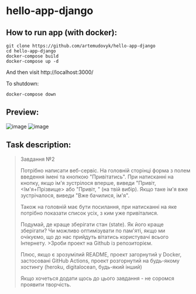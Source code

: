 # hello-app-django

## How to run app (with docker):
```
git clone https://github.com/artemudovyk/hello-app-django
cd hello-app-django
docker-compose build
docker-compose up -d
```
And then visit http://localhost:3000/


To shutdown:
```
docker-compose down
```

## Preview:

![image](https://user-images.githubusercontent.com/58283675/148697676-7b13f5a3-bd5d-4e1b-ace0-6a6a13585c94.png)
![image](https://user-images.githubusercontent.com/58283675/148697662-2a115351-ef62-4434-bd45-f0211fc4a2dd.png)


## Task description:
>Завдання №2
>
>Потрібно написати веб-сервіс. На головній сторінці форма з полем введення імені та кнопкою "Привітатись". При натисканні на кнопку, якщо ім'я зустрілося вперше, виведи "Привіт, <Ім'я+Прізвище> або "Привіт, <email>" (на твій вибір). Якщо таке ім'я вже зустрічалося, виведи "Вже бачилися, ім'я".
>
>Також на головній має бути посилання, при натисканні на яке потрібно показати список усіх, з ким уже привіталися.
>
>Подумай, де краще зберігати стан (state). Як його краще зберігати? Чи можливо оптимізувати по пам'яті, якщо ми очікуємо, що до нас прийдуть вітатись користувачі всього Інтернету. >Зроби проект на Github із репозиторієм.
>
>Плюс, якщо є зрозумілий README, проект загорнутий у Docker, застосовані GitHub Actions, проект розгорнутий на будь-якому хостингу (heroku, digitalocean, будь-який інший)
>
>Якщо хочеться додати щось до цього завдання - не соромся проявити творчість.
